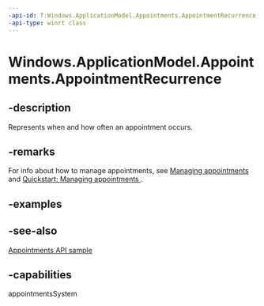 ```yaml
---
-api-id: T:Windows.ApplicationModel.Appointments.AppointmentRecurrence
-api-type: winrt class
---
```


<!-- Class syntax.
public class AppointmentRecurrence : Windows.ApplicationModel.Appointments.IAppointmentRecurrence, Windows.ApplicationModel.Appointments.IAppointmentRecurrence2, Windows.ApplicationModel.Appointments.IAppointmentRecurrence3
-->

# Windows.ApplicationModel.Appointments.AppointmentRecurrence

## -description
Represents when and how often an appointment occurs.

## -remarks
For info about how to manage appointments, see [Managing appointments](https://docs.microsoft.com/windows/uwp/contacts-and-calendar/managing-appointments) and [Quickstart: Managing appointments ](https://docs.microsoft.com/previous-versions/windows/apps/dn495338(v=win.10)).

## -examples

## -see-also
[Appointments API sample](https://go.microsoft.com/fwlink/p/?linkid=309836)
## -capabilities
appointmentsSystem
